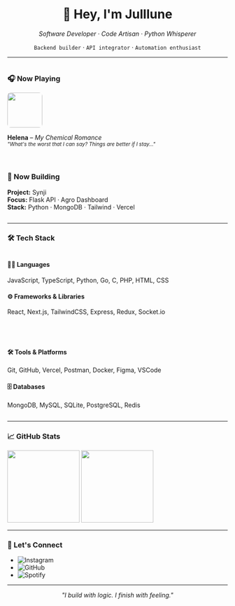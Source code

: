 <h1 align="center">👋 Hey, I'm Julllune</h1>
<p align="center">
  <em>Software Developer · Code Artisan · Python Whisperer</em>  
</p>

<p align="center">
  <code>Backend builder</code> · <code>API integrator</code> · <code>Automation enthusiast</code>
</p>

---

<div align="left" style="display: flex; gap: 20px; align-items: center; flex-wrap: wrap;">

<div style="flex: 1; min-width: 250px;">
  
### 🎧 Now Playing

<img src="https://i.scdn.co/image/ab67616d0000b273aaa0ed9fc718f632c6478076" width="80" style="border-radius: 8px" />

**Helena** – *My Chemical Romance*  
<sub><em>"What's the worst that I can say? Things are better if I stay..."</em></sub>

</div>

<div style="flex: 1; min-width: 250px;">

### 🧠 Now Building

**Project:** Synji  
**Focus:** Flask API · Agro Dashboard  
**Stack:** Python · MongoDB · Tailwind · Vercel

</div>

</div>

---

### 🛠️ Tech Stack

<div align="left" style="display: flex; gap: 40px; flex-wrap: wrap;">

<div style="flex: 1; min-width: 280px;">

#### 👨‍💻 Languages  
JavaScript, TypeScript, Python, Go, C, PHP, HTML, CSS

#### ⚙️ Frameworks & Libraries  
React, Next.js, TailwindCSS, Express, Redux, Socket.io

</div>

<div style="flex: 1; min-width: 280px;">

#### 🛠 Tools & Platforms  
Git, GitHub, Vercel, Postman, Docker, Figma, VSCode

#### 🗄️ Databases  
MongoDB, MySQL, SQLite, PostgreSQL, Redis

</div>

</div>

---

### 📈 GitHub Stats

<img src="https://github-readme-stats.vercel.app/api?username=julllune&show_icons=true&theme=algolia" height="165">  
<img src="https://github-readme-stats.vercel.app/api/top-langs/?username=julllune&layout=compact&theme=algolia" height="165">

---

### 🔗 Let's Connect

- ![Instagram](https://img.shields.io/badge/-@rajwarifaa-E4405F?style=flat-square&logo=instagram&logoColor=white)
- ![GitHub](https://img.shields.io/badge/-@julllune-181717?style=flat-square&logo=github&logoColor=white)
- ![Spotify](https://img.shields.io/badge/-Helena-1DB954?style=flat-square&logo=spotify&logoColor=white)

---

<p align="center"><em>"I build with logic. I finish with feeling."</em></p>
